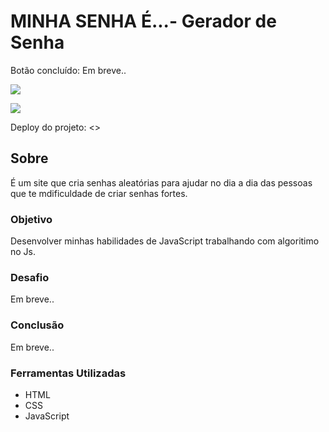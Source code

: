 # MINHA SENHA É...- Gerador de Senha

Botão concluído: Em breve..

![](./)

![](./)

Deploy do projeto: <>

## Sobre

É um site que cria senhas aleatórias para ajudar no dia a dia das pessoas que te mdificuldade de criar senhas fortes.

### Objetivo

Desenvolver minhas habilidades de JavaScript trabalhando com algoritimo no Js.

### Desafio

Em breve..

### Conclusão

Em breve..

### Ferramentas Utilizadas

- HTML
- CSS
- JavaScript